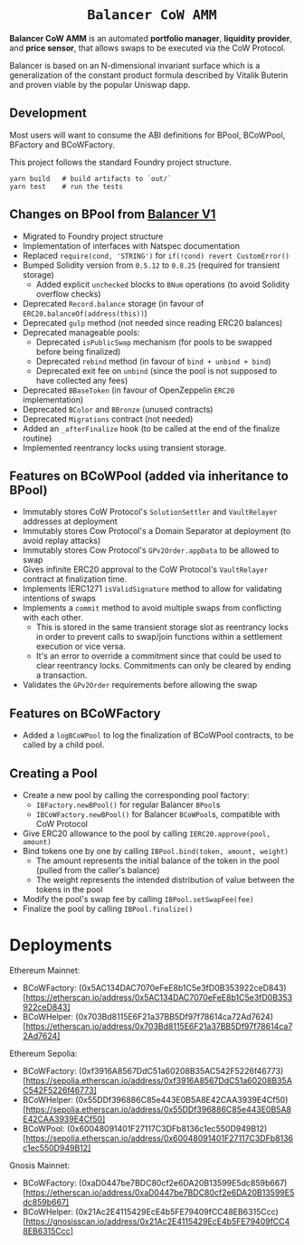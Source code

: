 <h1 align=center><code>Balancer CoW AMM</code></h1>

**Balancer CoW AMM** is an automated **portfolio manager**, **liquidity provider**, and **price sensor**, that allows swaps to be executed via the CoW Protocol.

Balancer is based on an N-dimensional invariant surface which is a generalization of the constant product formula described by Vitalik Buterin and proven viable by the popular Uniswap dapp.

## Development

Most users will want to consume the ABI definitions for BPool, BCoWPool, BFactory and BCoWFactory.

This project follows the standard Foundry project structure. 

```
yarn build   # build artifacts to `out/`
yarn test    # run the tests
```

## Changes on BPool from [Balancer V1](https://github.com/balancer/balancer-core)
- Migrated to Foundry project structure
- Implementation of interfaces with Natspec documentation
- Replaced `require(cond, 'STRING')` for `if(!cond) revert CustomError()`
- Bumped Solidity version from `0.5.12` to `0.8.25` (required for transient storage)
  - Added explicit `unchecked` blocks to `BNum` operations (to avoid Solidity overflow checks)
- Deprecated `Record.balance` storage (in favour of `ERC20.balanceOf(address(this))`)
- Deprecated `gulp` method (not needed since reading ERC20 balances)
- Deprecated manageable pools:
  - Deprecated `isPublicSwap` mechanism (for pools to be swapped before being finalized)
  - Deprecated `rebind` method (in favour of `bind + unbind + bind`)
  - Deprecated exit fee on `unbind` (since the pool is not supposed to have collected any fees)
- Deprecated `BBaseToken` (in favour of OpenZeppelin `ERC20` implementation)
- Deprecated `BColor` and `BBronze` (unused contracts)
- Deprecated `Migrations` contract (not needed)
- Added an `_afterFinalize` hook (to be called at the end of the finalize routine)
- Implemented reentrancy locks using transient storage.

## Features on BCoWPool (added via inheritance to BPool)
- Immutably stores CoW Protocol's `SolutionSettler` and `VaultRelayer` addresses at deployment
- Immutably stores Cow Protocol's a Domain Separator at deployment (to avoid replay attacks)
- Immutably stores Cow Protocol's `GPv2Order.appData` to be allowed to swap
- Gives infinite ERC20 approval to the CoW Protocol's `VaultRelayer` contract at finalization time.
- Implements IERC1271 `isValidSignature` method to allow for validating intentions of swaps
- Implements a `commit` method to avoid multiple swaps from conflicting with each other.
  - This is stored in the same transient storage slot as reentrancy locks in order to prevent calls to swap/join functions within a settlement execution or vice versa.
  - It's an error to override a commitment since that could be used to clear reentrancy locks. Commitments can only be cleared by ending a transaction.
- Validates the `GPv2Order` requirements before allowing the swap

## Features on BCoWFactory
- Added a `logBCoWPool` to log the finalization of BCoWPool contracts, to be called by a child pool.

## Creating a Pool
- Create a new pool by calling the corresponding pool factory:
  - `IBFactory.newBPool()` for regular Balancer `BPool`s
  - `IBCoWFactory.newBPool()` for Balancer `BCoWPool`s, compatible with CoW Protocol
- Give ERC20 allowance to the pool by calling `IERC20.approve(pool, amount)`
- Bind tokens one by one by calling `IBPool.bind(token, amount, weight)`
  - The amount represents the initial balance of the token in the pool (pulled from the caller's balance)
  - The weight represents the intended distribution of value between the tokens in the pool
- Modify the pool's swap fee by calling `IBPool.setSwapFee(fee)`
- Finalize the pool by calling `IBPool.finalize()`

# Deployments
Ethereum Mainnet:
  - BCoWFactory: (0x5AC134DAC7070eFeE8b1C5e3fD0B353922ceD843)[https://etherscan.io/address/0x5AC134DAC7070eFeE8b1C5e3fD0B353922ceD843]
  - BCoWHelper: (0x703Bd8115E6F21a37BB5Df97f78614ca72Ad7624)[https://etherscan.io/address/0x703Bd8115E6F21a37BB5Df97f78614ca72Ad7624]

Ethereum Sepolia:
  - BCoWFactory: (0xf3916A8567DdC51a60208B35AC542F5226f46773)[https://sepolia.etherscan.io/address/0xf3916A8567DdC51a60208B35AC542F5226f46773]
  - BCoWHelper: (0x55DDf396886C85e443E0B5A8E42CAA3939E4Cf50)[https://sepolia.etherscan.io/address/0x55DDf396886C85e443E0B5A8E42CAA3939E4Cf50]
  - BCoWPool: (0x60048091401F27117C3DFb8136c1ec550D949B12)[https://sepolia.etherscan.io/address/0x60048091401F27117C3DFb8136c1ec550D949B12]

  Gnosis Mainnet:
  - BCoWFactory: (0xaD0447be7BDC80cf2e6DA20B13599E5dc859b667)[https://etherscan.io/address/0xaD0447be7BDC80cf2e6DA20B13599E5dc859b667]
  - BCoWHelper: (0x21Ac2E4115429EcE4b5FE79409fCC48EB6315Ccc)[https://gnosisscan.io/address/0x21Ac2E4115429EcE4b5FE79409fCC48EB6315Ccc]